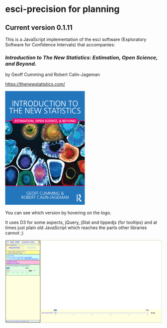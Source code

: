 # esci-precision for planning

## Current version 0.1.11

This is a JavaScript implementation of the esci software (Exploratory Software for Confidence Intervals) that accompanies: 


### _Introduction to The New Statistics: Estimation, Open Science, and Beyond._
by Geoff Cumming and Robert Calin-Jageman

https://thenewstatistics.com/


![Introduction to the New Statistics](images/ITNS-the-cover-2-Feb-16.png?raw=true "Introduction to the New Statistics")



You can see which version by hovering on the logo.

It uses D3 for some aspects, jQuery, jStat and tippedjs (for tooltips) and at times just plain old JavaScript which reaches the parts other libraries cannot ;)

![The esci-precision page](images/esci-precision-view.png?raw=true "esci-precision page")
